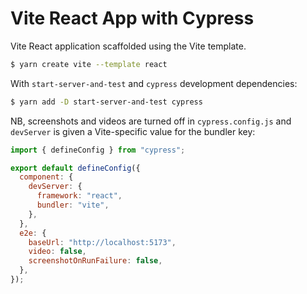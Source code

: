 # Vite React App with Cypress

Vite React application scaffolded using the Vite template.

```bash
$ yarn create vite --template react
```

With `start-server-and-test` and `cypress` development dependencies:
```bash
$ yarn add -D start-server-and-test cypress
```
NB, screenshots and videos are turned off in `cypress.config.js` and `devServer` is given a Vite-specific value for the bundler key:
```js
import { defineConfig } from "cypress";

export default defineConfig({
  component: {
    devServer: {
      framework: "react",
      bundler: "vite",
    },
  },
  e2e: {
    baseUrl: "http://localhost:5173",
    video: false,
    screenshotOnRunFailure: false,
  },
});
```
